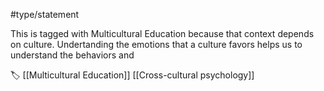 #type/statement 

This is tagged with Multicultural Education because that context depends on culture. Undertanding the emotions that a culture favors helps us to understand the behaviors and 

🏷 [[Multicultural Education]] [[Cross-cultural psychology]]